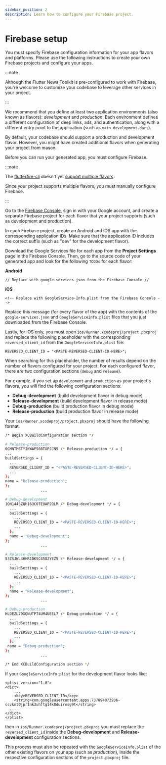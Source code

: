```yaml
---
sidebar_position: 2
description: Learn how to configure your Firebase project.
---
```


# Firebase setup

You must specify Firebase configuration information for your app flavors and platforms. Please use the following instructions to create your own Firebase projects and configure your apps.

:::note

Although the Flutter News Toolkit is pre-configured to work with Firebase, you're welcome to customize your codebase to leverage other services in your project.

:::

We recommend that you define at least two application environments (also known as flavors): _development_ and _production_. Each environment defines a different configuration of deep links, ads, and authentication, along with a different entry point to the application (such as `main_development.dart`).

By default, your codebase should support a production and development flavor. However, you might have created additional flavors when generating your project from mason.

Before you can run your generated app, you must configure Firebase.

:::note

The [flutterfire-cli](https://firebase.google.com/docs/flutter/setup#configure-firebase) doesn't yet [support multiple flavors](https://github.com/invertase/flutterfire_cli/issues/14).

Since your project supports multiple flavors, you must manually configure Firebase.

:::

Go to the [Firebase Console](https://console.firebase.google.com), sign in with your Google account, and create a separate Firebase project for each flavor that your project supports (such as development and production).

In each Firebase project, create an Android and iOS app with the corresponding application IDs. Make sure that the application ID includes the correct suffix (such as "dev" for the development flavor).

Download the Google Services file for each app from the **Project Settings** page in the Firebase Console. Then, go to the source code of your generated app and look for the following `TODOs` for each flavor:

**Android**

```
// Replace with google-services.json from the Firebase Console //
```

**iOS**

```
<!-- Replace with GoogleService-Info.plist from the Firebase Console -->
```

Replace this message (for every flavor of the app) with the contents of the `google-services.json` and `GoogleServiceInfo.plist` files that you just downloaded from the Firebase Console.

Lastly, for iOS only, you must open `ios/Runner.xcodeproj/project.pbxproj` and replace the following placeholder with the corresponding `reversed_client_id` from the `GoogleServiceInfo.plist` file:

```
REVERSED_CLIENT_ID = "<PASTE-REVERSED-CLIENT-ID-HERE>";
```

When searching for this placeholder, the number of results depend on the number of flavors configured for your project. For each configured flavor, there are two configuration sections (`debug` and `release`).

For example, if you set up `development` and `production` as your project's flavors, you will find the following configuration sections:

- **Debug-development** (build development flavor in debug mode)
- **Release-development** (build development flavor in release mode)
- **Debug-production** (build production flavor in debug mode)
- **Release-production** (build production flavor in release mode)

Your `ios/Runner.xcodeproj/project.pbxproj` should have the following format:

```bash
/* Begin XCBuildConfiguration section */

# Release-production
0CMNTMSTYJKWAP508TXPJJN5 /* Release-production */ = {
...
buildSettings = {
  ...
  REVERSED_CLIENT_ID = "<PASTE-REVERSED-CLIENT-ID-HERE>";
  ...
};
name = "Release-production";
};
                ...

# Debug-development
1ON144SZQH163C0TE8AP2QLM /* Debug-development */ = {
  ...
  buildSettings = {
    ...
    REVERSED_CLIENT_ID = "<PASTE-REVERSED-CLIENT-ID-HERE>";
    ...
  };
  name = "Debug-development";
};
                ...

# Release-development
53ZSJWL4HHR1DK5C45O2YEZ5 /* Release-development */ = {
  ...
  buildSettings = {
    ...
    REVERSED_CLIENT_ID = "<PASTE-REVERSED-CLIENT-ID-HERE>";
    ...
  };
  name = "Release-development";
};
                ...

# Debug-production
HLDEZL79XQNUTPT4UM4UEEL7 /* Debug-production */ = {
  ...
  buildSettings = {
    ...
    REVERSED_CLIENT_ID = "<PASTE-REVERSED-CLIENT-ID-HERE>";
    ...
  };
 name = "Debug-production";
};
                ...

/* End XCBuildConfiguration section */
```

If your `GoogleServiceInfo.plist` for the development flavor looks like:

```
<plist version="1.0">
<dict>
	...
	<key>REVERSED_CLIENT_ID</key>
	<string>com.googleusercontent.apps.737894073936-ccvknt0jpr1nk3uhftg14k8duirosg9t</string>
  ...
</dict>
</plist>
```

then in `ios/Runner.xcodeproj/project.pbxproj` you must replace the `reversed_client_id` inside the **Debug-development** and **Release-development** configuration sections.

This process must also be repeated with the `GoogleServiceInfo.plist` of the other existing flavors on your app (such as _production_), inside the respective configuration sections of the `project.pbxproj` file.
